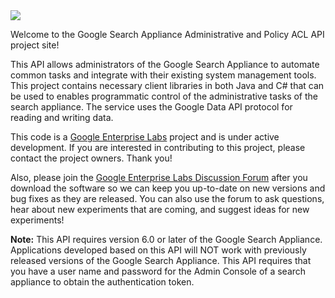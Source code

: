 <img src='http://www.google.com/enterprise/labs/images/gsa_infographic.jpg' />

Welcome to the Google Search Appliance Administrative and Policy ACL API project site!

This API allows administrators of the Google Search Appliance to automate common tasks and integrate with their existing system management tools.  This project contains necessary client libraries in both Java and C# that can be used to enables programmatic control of the administrative tasks of the search appliance.  The service uses the Google Data API protocol for reading and writing data.

This code is a [Google Enterprise Labs](http://www.google.com/enterprise/labs) project and is under active development.  If you are interested in contributing to this project, please contact the project owners. Thank you!

Also, please join the [Google Enterprise Labs Discussion Forum](http://groups.google.com/group/google-enterprise-labs) after you download the software so we can keep you up-to-date on new versions and bug fixes as they are released.  You can also use the forum to ask questions, hear about new experiments that are coming, and suggest ideas for new experiments!

**Note:** This API requires version 6.0 or later of the Google Search Appliance.  Applications developed based on this API will NOT work with previously released versions of the Google Search Appliance.  This API requires that you have a user name and password for the Admin Console of a search appliance to obtain the authentication token.